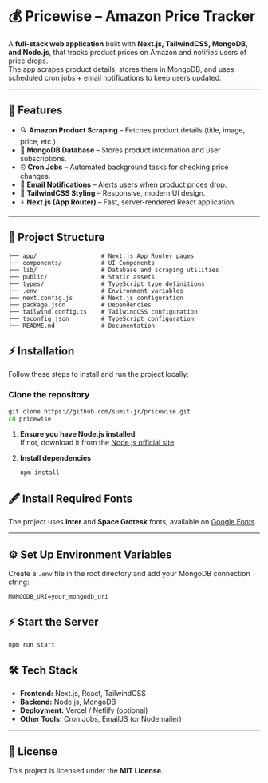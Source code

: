 # 💰 Pricewise – Amazon Price Tracker

A **full-stack web application** built with **Next.js, TailwindCSS, MongoDB, and Node.js**, that tracks product prices on Amazon and notifies users of price drops.  
The app scrapes product details, stores them in MongoDB, and uses scheduled cron jobs + email notifications to keep users updated.  

---

## 🚀 Features

- 🔍 **Amazon Product Scraping** – Fetches product details (title, image, price, etc.).  
- 💾 **MongoDB Database** – Stores product information and user subscriptions.  
- ⏰ **Cron Jobs** – Automated background tasks for checking price changes.  
- 📧 **Email Notifications** – Alerts users when product prices drop.  
- 🎨 **TailwindCSS Styling** – Responsive, modern UI design.  
- ⚡ **Next.js (App Router)** – Fast, server-rendered React application.  

---

## 📂 Project Structure

```text
├── app/                  # Next.js App Router pages
├── components/           # UI Components
├── lib/                  # Database and scraping utilities
├── public/               # Static assets
├── types/                # TypeScript type definitions
├── .env                  # Environment variables
├── next.config.js        # Next.js configuration
├── package.json          # Dependencies
├── tailwind.config.ts    # TailwindCSS configuration
├── tsconfig.json         # TypeScript configuration
└── README.md             # Documentation
```
## ⚡ Installation

Follow these steps to install and run the project locally:

### Clone the repository
```bash
git clone https://github.com/sumit-jr/pricewise.git
cd pricewise
```

1. **Ensure you have Node.js installed**  
   If not, download it from the [Node.js official site](https://nodejs.org/en/download/).

2. **Install dependencies**
   ```bash
   npm install
   ```

## 🖋 Install Required Fonts
The project uses **Inter** and **Space Grotesk** fonts, available on [Google Fonts](https://fonts.google.com/).

---

## ⚙️ Set Up Environment Variables
Create a `.env` file in the root directory and add your MongoDB connection string:

```env
MONGODB_URI=your_mongodb_uri
```

## ⚡ Start the Server
```bash
npm run start
```

## 🛠 Tech Stack

- **Frontend:** Next.js, React, TailwindCSS  
- **Backend:** Node.js, MongoDB  
- **Deployment:** Vercel / Netlify (optional)  
- **Other Tools:** Cron Jobs, EmailJS (or Nodemailer)  

---

## 📜 License

This project is licensed under the **MIT License**.
